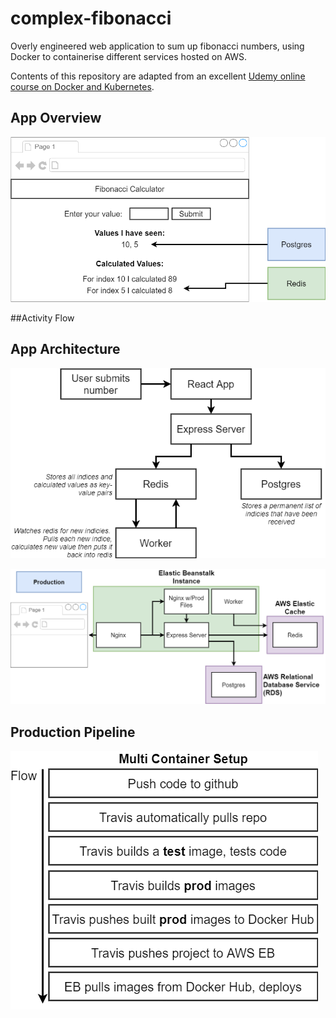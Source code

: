 # complex-fibonacci

Overly engineered web application to sum up fibonacci numbers, using Docker to containerise different services hosted on AWS.

Contents of this repository are adapted from an excellent [Udemy online course on Docker and Kubernetes](https://www.udemy.com/course/docker-and-kubernetes-the-complete-guide).

## App Overview
![App Overview](/diagrams/overview.png)

##Activity Flow

## App Architecture
![App Activity Flow](/diagrams/activity.png)


![App Architecture](/diagrams/architecture.png)

## Production Pipeline
![Production Pipeline](/diagrams/pipeline.png)
